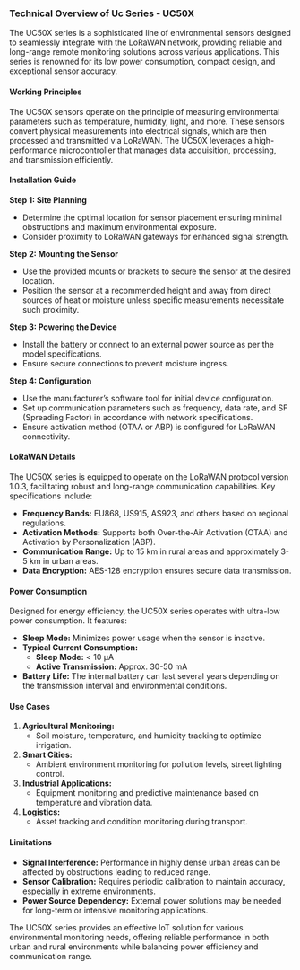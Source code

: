 ### Technical Overview of Uc Series - UC50X

The UC50X series is a sophisticated line of environmental sensors designed to seamlessly integrate with the LoRaWAN network, providing reliable and long-range remote monitoring solutions across various applications. This series is renowned for its low power consumption, compact design, and exceptional sensor accuracy.

#### Working Principles

The UC50X sensors operate on the principle of measuring environmental parameters such as temperature, humidity, light, and more. These sensors convert physical measurements into electrical signals, which are then processed and transmitted via LoRaWAN. The UC50X leverages a high-performance microcontroller that manages data acquisition, processing, and transmission efficiently.

#### Installation Guide

**Step 1: Site Planning**
- Determine the optimal location for sensor placement ensuring minimal obstructions and maximum environmental exposure. 
- Consider proximity to LoRaWAN gateways for enhanced signal strength.

**Step 2: Mounting the Sensor**
- Use the provided mounts or brackets to secure the sensor at the desired location. 
- Position the sensor at a recommended height and away from direct sources of heat or moisture unless specific measurements necessitate such proximity.

**Step 3: Powering the Device**
- Install the battery or connect to an external power source as per the model specifications.
- Ensure secure connections to prevent moisture ingress.

**Step 4: Configuration**
- Use the manufacturer’s software tool for initial device configuration.
- Set up communication parameters such as frequency, data rate, and SF (Spreading Factor) in accordance with network specifications.
- Ensure activation method (OTAA or ABP) is configured for LoRaWAN connectivity.

#### LoRaWAN Details

The UC50X series is equipped to operate on the LoRaWAN protocol version 1.0.3, facilitating robust and long-range communication capabilities. Key specifications include:

- **Frequency Bands:** EU868, US915, AS923, and others based on regional regulations.
- **Activation Methods:** Supports both Over-the-Air Activation (OTAA) and Activation by Personalization (ABP).
- **Communication Range:** Up to 15 km in rural areas and approximately 3-5 km in urban areas.
- **Data Encryption:** AES-128 encryption ensures secure data transmission.

#### Power Consumption

Designed for energy efficiency, the UC50X series operates with ultra-low power consumption. It features:

- **Sleep Mode:** Minimizes power usage when the sensor is inactive.
- **Typical Current Consumption:**
  - **Sleep Mode:** < 10 µA
  - **Active Transmission:** Approx. 30-50 mA
- **Battery Life:** The internal battery can last several years depending on the transmission interval and environmental conditions.

#### Use Cases

1. **Agricultural Monitoring:**
   - Soil moisture, temperature, and humidity tracking to optimize irrigation.
2. **Smart Cities:**
   - Ambient environment monitoring for pollution levels, street lighting control.
3. **Industrial Applications:**
   - Equipment monitoring and predictive maintenance based on temperature and vibration data.
4. **Logistics:**
   - Asset tracking and condition monitoring during transport.

#### Limitations

- **Signal Interference:** Performance in highly dense urban areas can be affected by obstructions leading to reduced range.
- **Sensor Calibration:** Requires periodic calibration to maintain accuracy, especially in extreme environments.
- **Power Source Dependency:** External power solutions may be needed for long-term or intensive monitoring applications.

The UC50X series provides an effective IoT solution for various environmental monitoring needs, offering reliable performance in both urban and rural environments while balancing power efficiency and communication range.